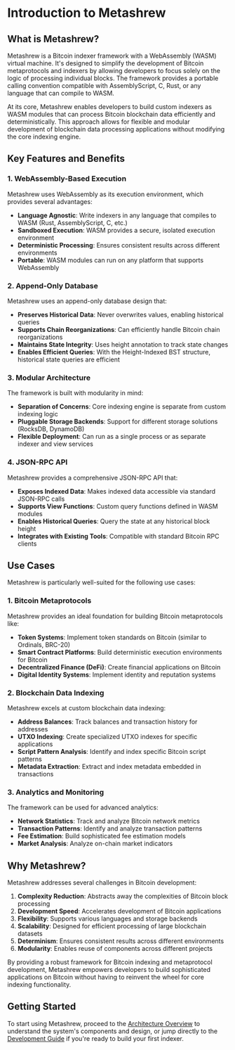 # Introduction to Metashrew

## What is Metashrew?

Metashrew is a Bitcoin indexer framework with a WebAssembly (WASM) virtual machine. It's designed to simplify the development of Bitcoin metaprotocols and indexers by allowing developers to focus solely on the logic of processing individual blocks. The framework provides a portable calling convention compatible with AssemblyScript, C, Rust, or any language that can compile to WASM.

At its core, Metashrew enables developers to build custom indexers as WASM modules that can process Bitcoin blockchain data efficiently and deterministically. This approach allows for flexible and modular development of blockchain data processing applications without modifying the core indexing engine.

## Key Features and Benefits

### 1. WebAssembly-Based Execution

Metashrew uses WebAssembly as its execution environment, which provides several advantages:

- **Language Agnostic**: Write indexers in any language that compiles to WASM (Rust, AssemblyScript, C, etc.)
- **Sandboxed Execution**: WASM provides a secure, isolated execution environment
- **Deterministic Processing**: Ensures consistent results across different environments
- **Portable**: WASM modules can run on any platform that supports WebAssembly

### 2. Append-Only Database

Metashrew uses an append-only database design that:

- **Preserves Historical Data**: Never overwrites values, enabling historical queries
- **Supports Chain Reorganizations**: Can efficiently handle Bitcoin chain reorganizations
- **Maintains State Integrity**: Uses height annotation to track state changes
- **Enables Efficient Queries**: With the Height-Indexed BST structure, historical state queries are efficient

### 3. Modular Architecture

The framework is built with modularity in mind:

- **Separation of Concerns**: Core indexing engine is separate from custom indexing logic
- **Pluggable Storage Backends**: Support for different storage solutions (RocksDB, DynamoDB)
- **Flexible Deployment**: Can run as a single process or as separate indexer and view services

### 4. JSON-RPC API

Metashrew provides a comprehensive JSON-RPC API that:

- **Exposes Indexed Data**: Makes indexed data accessible via standard JSON-RPC calls
- **Supports View Functions**: Custom query functions defined in WASM modules
- **Enables Historical Queries**: Query the state at any historical block height
- **Integrates with Existing Tools**: Compatible with standard Bitcoin RPC clients

## Use Cases

Metashrew is particularly well-suited for the following use cases:

### 1. Bitcoin Metaprotocols

Metashrew provides an ideal foundation for building Bitcoin metaprotocols like:

- **Token Systems**: Implement token standards on Bitcoin (similar to Ordinals, BRC-20)
- **Smart Contract Platforms**: Build deterministic execution environments for Bitcoin
- **Decentralized Finance (DeFi)**: Create financial applications on Bitcoin
- **Digital Identity Systems**: Implement identity and reputation systems

### 2. Blockchain Data Indexing

Metashrew excels at custom blockchain data indexing:

- **Address Balances**: Track balances and transaction history for addresses
- **UTXO Indexing**: Create specialized UTXO indexes for specific applications
- **Script Pattern Analysis**: Identify and index specific Bitcoin script patterns
- **Metadata Extraction**: Extract and index metadata embedded in transactions

### 3. Analytics and Monitoring

The framework can be used for advanced analytics:

- **Network Statistics**: Track and analyze Bitcoin network metrics
- **Transaction Patterns**: Identify and analyze transaction patterns
- **Fee Estimation**: Build sophisticated fee estimation models
- **Market Analysis**: Analyze on-chain market indicators

## Why Metashrew?

Metashrew addresses several challenges in Bitcoin development:

1. **Complexity Reduction**: Abstracts away the complexities of Bitcoin block processing
2. **Development Speed**: Accelerates development of Bitcoin applications
3. **Flexibility**: Supports various languages and storage backends
4. **Scalability**: Designed for efficient processing of large blockchain datasets
5. **Determinism**: Ensures consistent results across different environments
6. **Modularity**: Enables reuse of components across different projects

By providing a robust framework for Bitcoin indexing and metaprotocol development, Metashrew empowers developers to build sophisticated applications on Bitcoin without having to reinvent the wheel for core indexing functionality.

## Getting Started

To start using Metashrew, proceed to the [Architecture Overview](./architecture.md) to understand the system's components and design, or jump directly to the [Development Guide](./development.md) if you're ready to build your first indexer.